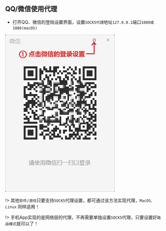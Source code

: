 ## QQ/微信使用代理

* 打开QQ、微信的登陆设置界面，设置`SOCK5代理`地址`127.0.0.1`端口`1080或1086(macOS)`

![windows](media/win/sock5.jpg ':size=480')

!> 其他`软件/游戏`只要支持`SOCK5`代理设置，都可通过该方法实现代理，`MacOS、Linux` 同样适用！

!> 手机App实现的是网络层的代理，不再需要单独设置`SOCK5`代理，只要设置好`路由模式`就可以了！
